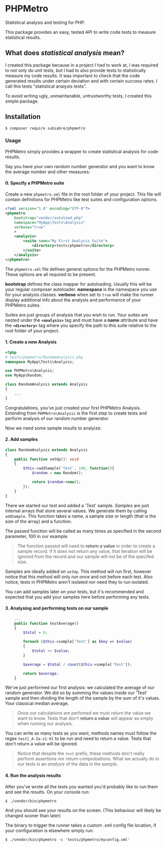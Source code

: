 # PHPMetro
Statistical analysis and testing for PHP.

This package provides an easy, tested API to write code tests to measure statistical results.

## What does *statistical analysis* mean?
I created this package because in a project I had to work at, I was required to not only do unit tests, but I had to also provide tests to statistically measure my code results. It was important to check that the code generated results under certain deviation and with certain success rates. I call this tests "statistical analysis tests".

To avoid writing ugly, unmaintanable, untrustworthy tests, I created this simple package.

## Installation

```console
$ composer require subiabre/phpmetro
```

### Usage

PHPMetro simply provides a wrapper to create statistical analysis for code results.

Say you have your own random number generator and you want to know the average number and other measures:

#### 0. Specify a PHPMetro suite

Create a new `phpmetro.xml` file in the root folder of your project. This file will contain definitions for PHPMetro like test suites and configuration options.

```xml
<?xml version="1.0" encoding="UTF-8"?>
<phpmetro
    bootstrap="vendor/autoload.php"
    namespace="MyApp\Tests\Analysis"
    verbose="true"
    >
    <analysis>
        <suite name="My First Analysis Suite">
            <directory>tests/phpmetro</directory>
        </suite>
    </analysis>
</phpmetro>
```
The `phpmetro.xml` file defines general options for the PHPMetro runner. These options are all required to be present.

**bootstrap** defines the class mapper for autoloading. Usually this will be your regular composer autoloader.
**namespace** is the namespace you use for your analysis classes.
**verbose** when set to `true` will make the runner display additional info about the analysis and performance of your PHPMetro suites.

Suites are just groups of analysis that you wish to run. Your suites are nested under the **`<analysis>`** tag and must have a **name** attribute and have the **`<directory>`** tag where you specify the path to this suite relative to the root folder of your project.

#### 1. Create a new Analysis

```php
<?php
# tests/phpmetro/RandomAnalysis.php
namespace MyApp\Tests\Analysis;

use PHPMetro\Analysis;
use MyApp\Random;

class RandomAnalysis extends Analysis
{
    ...
}
```

Congratulations, you've just created your first PHPMetro Analysis. Extending from `PHPMetro\Analysis` is the first step to create tests and perform analysis of our random number generator.

Now we need some sample results to analyize:

#### 2. Add samples

```php
class RandomAnalysis extends Analysis
{
    public function setUp(): void
    {
        $this->addSample('Test', 100, function(){
            $random = new Random();

            return $random->new();
        });
    }
}
```

There we started our test and added a 'Test' sample. *Samples* are just internal arrays that store several values. We generate them by calling `addSample`. This function takes a name, a sample size or length (that is the size of the array) and a function.

The passed function will be called as many times as specified in the second parameter, 100 in our example.

>The function passed will need to **return a value** in order to create a sample record. If it does not return any value, that iteration will be ignored from the record and our sample will not be of the specifed size.

Samples are ideally added on `setUp`. This method will run first, however notice that this method will only run once and not before each test. Also notice, tests in PHPMetro aren't isolated nor need they to run isolated.

You can add samples later on your tests, but it's recommended and expected that you add your samples here before performing any tests.

#### 3. Analysing and performing tests on our sample

```php
    ...
    public function testAverage()
    {
        $total = 0;

        foreach ($this->sample['Test'] as $key => $value)
        {
            $total += $value;
        }

        $average = $total / count($this->sample['Test']);

        return $average;
    }
```

We've just performed our first analysis: we calculated the average of our random generator. We did so by summing the values inside our 'Test' sample and then dividing the length of the sample by the sum of it's values. Your classical median average.

>Once our calculations are perfomed we must return the value we want to know. Tests that don't **return a value** will appear as empty when running our analysis.

You can write as many tests as you want, methods names must follow the regex `test[_A-Za-z1-9]` to be run and need to return a value. Tests that don't return a value will be ignored.

>Notice that despite the `test` prefix, these methods don't really perform assertions nor return comprobations. What we actually do in our tests is an *analysis* of the data in the sample.

#### 4. Run the analysis results

After you've wrote all the tests you wanted you'd probably like to run them and see the results. On your console run:

```console
$ ./vendor/bin/phpmetro
```

And you should see your results on the screen. (This behaviour will likely be changed sooner than later)

The binary to trigger the runner takes a custom .xml config file location, if your configuration is elsewhere simply run:

```console
$ ./vendor/bin/phpmetro -c 'tests/phpmetro/myconfig.xml'
```
